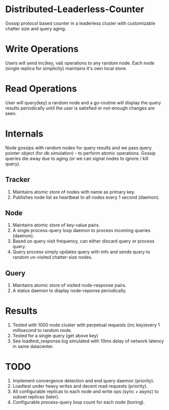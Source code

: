 # Distributed-Leaderless-Counter
Gossip protocol based counter in a leaderless cluster with customizable chatter size and query aging.

# Write Operations
Users will send inc(key, val) operations to any random node. Each node (single replica for simplicity) maintains it's own local store.

# Read Operations
User will query(key) a random node and a go-routine will display the query results periodically until the user is satisfied or not-enough changes are seen.

# Internals
Node gossips with random nodes for query results and we pass query pointer object (for db simulation) - to perform atomic operations.
Gossip queries die away due to aging (or we can signal nodes to ignore / kill query).

## Tracker
1. Maintains atomic store of nodes with name as primary key.
2. Publishes node list as heartbeat to all nodes every 1 second (daemon).

## Node
1. Maintains atomic store of key-value pairs.
2. A single process-query loop daemon to process incoming queries (daemon).
3. Based on query visit frequency, can either discard query or process query.
4. Query process simply updates query with info and sends query to random un-visited chatter-size nodes.

## Query
1. Maintains atomic store of visited node-response pairs.
2. A status daemon to display node-reponse periodically.

# Results
1. Tested with 1000 node cluster with perpetual requests (inc key)every 1 millisecond to random node.
2. Tested for a single query (get above key)
3. See loadtest_response.log simulated with 10ms delay of network latency in same datacenter.

# TODO
1. Implement convergence detection and end query daemon (priority).
2. Loadtest under heavy writes and decent read requests (priority).
3. All configurable replicas to each node and write ops (sync + async) to subset replicas (later).
4. Configurable process-query loop count for each node (boring).
